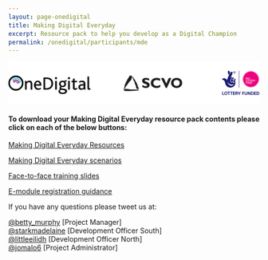```yaml
---
layout: page-onedigital
title: Making Digital Everyday
excerpt: Resource pack to help you develop as a Digital Champion
permalink: /onedigital/participants/mde
---
```


![One Digital logostrip](/images/One-Digital-Logostrip.png)

#### To download your Making Digital Everyday resource pack contents please click on each of the below buttons:
<a class="btn btn-primary btn-lg" href="/files/Making Digital Everyday Resource Pack.pdf">Making Digital Everyday Resources</a>

<a class="btn btn-primary btn-lg" href="/files/Making Digital Everyday Scenarios.pdf">Making Digital Everyday scenarios</a>

<a class="btn btn-primary btn-lg" href="/files/Making Digital Everyday Slides.pdf">Face-to-face training slides</a>

<a class="btn btn-primary btn-lg" href="/files/Registering- MDE.pdf">E-module registration guidance</a>

If you have any questions please tweet us at:

[@betty_murphy](https://twitter.com/Betty_Murphy) [Project Manager]  
[@starkmadelaine](https://twitter.com/StarkMadelaine) [Development Officer South]   
[@littleeilidh](https://twitter.com/LittleEilidh) [Development Officer North]  
[@jomalo6](https://twitter.com/jomalo6) [Project Administrator]
